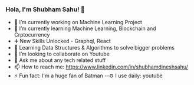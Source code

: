### Hola, I'm Shubham Sahu! 👋

- 🔭 I’m currently working on Machine Learning Project
- 🌱 I’m currently learning Machine Learning, Blockchain and Crptocurrency
- ➕ New Skills Unlocked - Graphql, React
- 🚀 Learning Data Structures & Algorithms to solve bigger problems
- 👯 I’m looking to collaborate on Youtube
- 💬 Ask me about any tech related stuff
- 📫 How to reach me: https://www.linkedin.com/in/shubhamdineshsahu/
- ⚡ Fun fact: I'm a huge fan of Batman
--⚙️ I use daily: youtube
